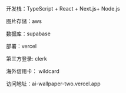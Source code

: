 开发栈：TypeScript + React + Next.js+ Node.js 

图片存储：aws

数据库：supabase

部署：vercel

第三方登录: clerk

海外信用卡： wildcard



访问地址：ai-wallpaper-two.vercel.app
